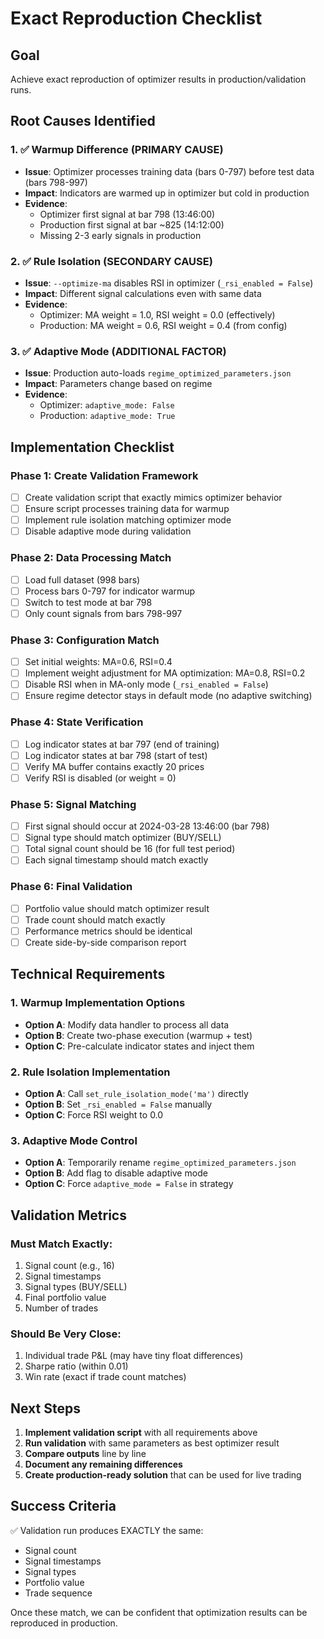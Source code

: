 # Exact Reproduction Checklist

## Goal
Achieve exact reproduction of optimizer results in production/validation runs.

## Root Causes Identified

### 1. ✅ Warmup Difference (PRIMARY CAUSE)
- **Issue**: Optimizer processes training data (bars 0-797) before test data (bars 798-997)
- **Impact**: Indicators are warmed up in optimizer but cold in production
- **Evidence**: 
  - Optimizer first signal at bar 798 (13:46:00)
  - Production first signal at bar ~825 (14:12:00)
  - Missing 2-3 early signals in production

### 2. ✅ Rule Isolation (SECONDARY CAUSE)
- **Issue**: `--optimize-ma` disables RSI in optimizer (`_rsi_enabled = False`)
- **Impact**: Different signal calculations even with same data
- **Evidence**:
  - Optimizer: MA weight = 1.0, RSI weight = 0.0 (effectively)
  - Production: MA weight = 0.6, RSI weight = 0.4 (from config)

### 3. ✅ Adaptive Mode (ADDITIONAL FACTOR)
- **Issue**: Production auto-loads `regime_optimized_parameters.json`
- **Impact**: Parameters change based on regime
- **Evidence**:
  - Optimizer: `adaptive_mode: False`
  - Production: `adaptive_mode: True`

## Implementation Checklist

### Phase 1: Create Validation Framework
- [ ] Create validation script that exactly mimics optimizer behavior
- [ ] Ensure script processes training data for warmup
- [ ] Implement rule isolation matching optimizer mode
- [ ] Disable adaptive mode during validation

### Phase 2: Data Processing Match
- [ ] Load full dataset (998 bars)
- [ ] Process bars 0-797 for indicator warmup
- [ ] Switch to test mode at bar 798
- [ ] Only count signals from bars 798-997

### Phase 3: Configuration Match
- [ ] Set initial weights: MA=0.6, RSI=0.4
- [ ] Implement weight adjustment for MA optimization: MA=0.8, RSI=0.2
- [ ] Disable RSI when in MA-only mode (`_rsi_enabled = False`)
- [ ] Ensure regime detector stays in default mode (no adaptive switching)

### Phase 4: State Verification
- [ ] Log indicator states at bar 797 (end of training)
- [ ] Log indicator states at bar 798 (start of test)
- [ ] Verify MA buffer contains exactly 20 prices
- [ ] Verify RSI is disabled (or weight = 0)

### Phase 5: Signal Matching
- [ ] First signal should occur at 2024-03-28 13:46:00 (bar 798)
- [ ] Signal type should match optimizer (BUY/SELL)
- [ ] Total signal count should be 16 (for full test period)
- [ ] Each signal timestamp should match exactly

### Phase 6: Final Validation
- [ ] Portfolio value should match optimizer result
- [ ] Trade count should match exactly
- [ ] Performance metrics should be identical
- [ ] Create side-by-side comparison report

## Technical Requirements

### 1. Warmup Implementation Options
- **Option A**: Modify data handler to process all data
- **Option B**: Create two-phase execution (warmup + test)
- **Option C**: Pre-calculate indicator states and inject them

### 2. Rule Isolation Implementation
- **Option A**: Call `set_rule_isolation_mode('ma')` directly
- **Option B**: Set `_rsi_enabled = False` manually
- **Option C**: Force RSI weight to 0.0

### 3. Adaptive Mode Control
- **Option A**: Temporarily rename `regime_optimized_parameters.json`
- **Option B**: Add flag to disable adaptive mode
- **Option C**: Force `adaptive_mode = False` in strategy

## Validation Metrics

### Must Match Exactly:
1. Signal count (e.g., 16)
2. Signal timestamps
3. Signal types (BUY/SELL)
4. Final portfolio value
5. Number of trades

### Should Be Very Close:
1. Individual trade P&L (may have tiny float differences)
2. Sharpe ratio (within 0.01)
3. Win rate (exact if trade count matches)

## Next Steps

1. **Implement validation script** with all requirements above
2. **Run validation** with same parameters as best optimizer result
3. **Compare outputs** line by line
4. **Document any remaining differences**
5. **Create production-ready solution** that can be used for live trading

## Success Criteria

✅ Validation run produces EXACTLY the same:
- Signal count
- Signal timestamps  
- Signal types
- Portfolio value
- Trade sequence

Once these match, we can be confident that optimization results can be reproduced in production.